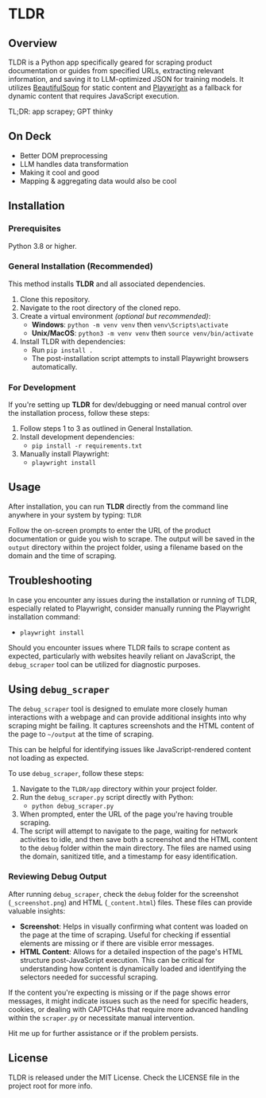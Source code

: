 # TLDR

## Overview

TLDR is a Python app specifically geared for scraping product documentation or guides from specified URLs, extracting relevant information, and saving it to LLM-optimized JSON for training models. It utilizes [BeautifulSoup](https://www.crummy.com/software/BeautifulSoup/) for static content and [Playwright](https://playwright.dev/) as a fallback for dynamic content that requires JavaScript execution.

TL;DR: app scrapey; GPT thinky

## On Deck
- Better DOM preprocessing
- LLM handles data transformation
- Making it cool and good
- Mapping & aggregating data would also be cool

## Installation

### Prerequisites
Python 3.8 or higher.

### General Installation (Recommended)

This method installs **TLDR** and all associated dependencies.

1. Clone this repository.
2. Navigate to the root directory of the cloned repo.
3. Create a virtual environment *(optional but recommended)*:
   - **Windows**: `python -m venv venv` then `venv\Scripts\activate`
   - **Unix/MacOS**: `python3 -m venv venv` then `source venv/bin/activate`
4. Install TLDR with dependencies:
   - Run `pip install .`
   - The post-installation script attempts to install Playwright browsers automatically.

### For Development

If you're setting up **TLDR** for dev/debugging or need manual control over the installation process, follow these steps:

1. Follow steps 1 to 3 as outlined in General Installation.
2. Install development dependencies:
   - `pip install -r requirements.txt`
3. Manually install Playwright:
   - `playwright install`

## Usage

After installation, you can run **TLDR** directly from the command line anywhere in your system by typing:
`TLDR`

Follow the on-screen prompts to enter the URL of the product documentation or guide you wish to scrape. The output will be saved in the `output` directory within the project folder, using a filename based on the domain and the time of scraping.

## Troubleshooting

In case you encounter any issues during the installation or running of TLDR, especially related to Playwright, consider manually running the Playwright installation command:
- `playwright install`

Should you encounter issues where TLDR fails to scrape content as expected, particularly with websites heavily reliant on JavaScript, the `debug_scraper` tool can be utilized for diagnostic purposes.

## Using `debug_scraper`

The `debug_scraper` tool is designed to emulate more closely human interactions with a webpage and can provide additional insights into why scraping might be failing. It captures screenshots and the HTML content of the page to `~/output` at the time of scraping.

This can be helpful for identifying issues like JavaScript-rendered content not loading as expected.

To use `debug_scraper`, follow these steps:

1. Navigate to the `TLDR/app` directory within your project folder.
2. Run the `debug_scraper.py` script directly with Python:
   - `python debug_scraper.py`
3. When prompted, enter the URL of the page you're having trouble scraping.
4. The script will attempt to navigate to the page, waiting for network activities to idle, and then save both a screenshot and the HTML content to the `debug` folder within the main directory. The files are named using the domain, sanitized title, and a timestamp for easy identification.

### Reviewing Debug Output

After running `debug_scraper`, check the `debug` folder for the screenshot (`_screenshot.png`) and HTML (`_content.html`) files. These files can provide valuable insights:

- **Screenshot**: Helps in visually confirming what content was loaded on the page at the time of scraping. Useful for checking if essential elements are missing or if there are visible error messages.
- **HTML Content**: Allows for a detailed inspection of the page's HTML structure post-JavaScript execution. This can be critical for understanding how content is dynamically loaded and identifying the selectors needed for successful scraping.

If the content you're expecting is missing or if the page shows error messages, it might indicate issues such as the need for specific headers, cookies, or dealing with CAPTCHAs that require more advanced handling within the `scraper.py` or necessitate manual intervention.

Hit me up for further assistance or if the problem persists.

## License

TLDR is released under the MIT License. Check the LICENSE file in the project root for more info.